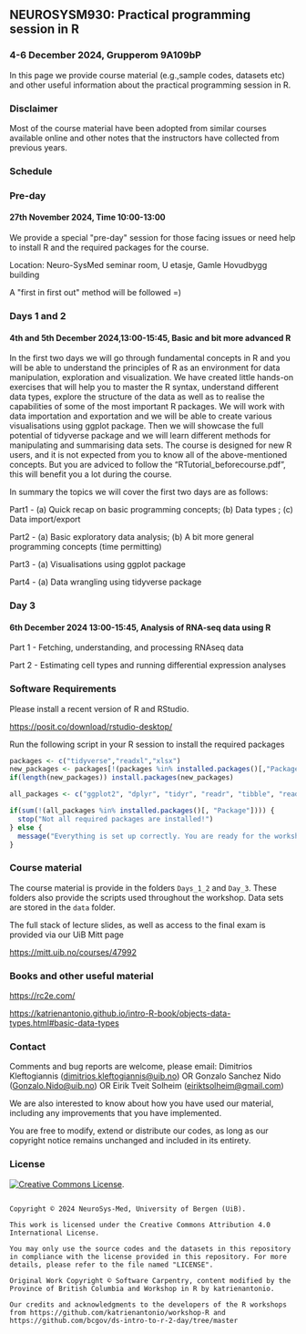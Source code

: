 ## NEUROSYSM930: Practical programming session in R 

### 4-6 December 2024, Grupperom 9A109bP

In this page we provide course material (e.g.,sample codes, datasets etc) and other useful information about the practical programming session in R.

### Disclaimer

Most of the course material have been adopted from similar courses available online and other notes that the instructors have collected from previous years. 

### Schedule

### Pre-day

#### 27th November 2024, Time 10:00-13:00

We provide a special "pre-day" session for those facing issues or need help to install R and the required packages for the course.

Location: Neuro-SysMed seminar room, U etasje, Gamle Hovudbygg building

A "first in first out" method will be followed =)

### Days 1 and 2

#### 4th and 5th December 2024,13:00-15:45, Basic and bit more advanced R

In the first two days we will go through fundamental concepts in R and you will be able to understand the principles of R as an environment for data manipulation, exploration and visualization. We have created little hands-on exercises that will help you to master the R syntax, understand different data types, explore the structure of the data as well as to realise the capabilities of some of the most important R packages. We will work with data importation and exportation and we will be able to create various visualisations using ggplot package. Then we will showcase the full potential of tidyverse package and we will learn different methods for manipulating and summarising data sets. The course is designed for new R users, and it is not expected from you to know all of the above-mentioned concepts. But you are adviced to follow the “RTutorial_beforecourse.pdf”, this will benefit you a lot during the course.

In summary the topics we will cover the first two days are as follows:

Part1 - (a) Quick recap on basic programming concepts; (b) Data types ; (c) Data import/export

Part2 - (a) Basic exploratory data analysis; (b) A bit more general programming concepts (time permitting)

Part3 - (a) Visualisations using ggplot package

Part4 - (a) Data wrangling using tidyverse package

### Day 3

#### 6th December 2024 13:00-15:45, Analysis of RNA-seq data using R

Part 1 - Fetching, understanding, and processing RNAseq data

Part 2 - Estimating cell types and running differential expression analyses


### Software Requirements

Please install a recent version of R and RStudio.

https://posit.co/download/rstudio-desktop/


Run the following script in your R session to install the required packages


```r
packages <- c("tidyverse","readxl","xlsx")
new_packages <- packages[!(packages %in% installed.packages()[,"Package"])]
if(length(new_packages)) install.packages(new_packages)

all_packages <- c("ggplot2", "dplyr", "tidyr", "readr", "tibble", "readxl","xlsx")

if(sum(!(all_packages %in% installed.packages()[, "Package"]))) {
  stop("Not all required packages are installed!")
} else {
  message("Everything is set up correctly. You are ready for the workshop!")
}
```

### Course material

The course material is provide in the folders `Days_1_2` and `Day_3`. These folders also provide the scripts used throughout the workshop. Data sets are stored in the `data` folder. 

The full stack of lecture slides, as well as access to the final exam is provided via our UiB Mitt page

https://mitt.uib.no/courses/47992 


### Books and other useful material

https://rc2e.com/

https://katrienantonio.github.io/intro-R-book/objects-data-types.html#basic-data-types


### Contact

Comments and bug reports are welcome, please email: Dimitrios Kleftogiannis (dimitrios.kleftogiannis@uib.no) OR Gonzalo Sanchez Nido (Gonzalo.Nido@uib.no) OR Eirik Tveit Solheim (eiriktsolheim@gmail.com)

We are also interested to know about how you have used our material, including any improvements that you have implemented.
 
You are free to modify, extend or distribute our codes, as long as our copyright notice remains unchanged and included in its entirety. 


### License

[![Creative Commons License](https://i.creativecommons.org/l/by/4.0/88x31.png)](http://creativecommons.org/licenses/by/4.0/). 

```

Copyright © 2024 NeuroSys-Med, University of Bergen (UiB).

This work is licensed under the Creative Commons Attribution 4.0 International License.

You may only use the source codes and the datasets in this repository in compliance with the license provided in this repository. For more details, please refer to the file named "LICENSE".

Original Work Copyright © Software Carpentry, content modified by the Province of British Columbia and Workshop in R by katrienantonio.

Our credits and acknowledgments to the developers of the R workshops from https://github.com/katrienantonio/workshop-R and https://github.com/bcgov/ds-intro-to-r-2-day/tree/master

```




